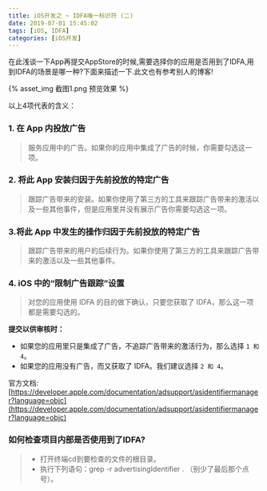 ```yaml
---
title: iOS开发之 ~ IDFA唯一标识符 (二)
date: 2019-07-01 15:45:02
tags: [iOS, IDFA]
categories: [iOS开发]
---
```


在此浅谈一下App再提交AppStore的时候,需要选择你的应用是否用到了IDFA,用到IDFA的场景是哪一种?下面来描述一下.此文也有参考别人的博客!

{% asset_img 截图1.png 预览效果 %}

以上4项代表的含义：



### 1. 在 App 内投放广告

>服务应用中的广告。如果你的应用中集成了广告的时候，你需要勾选这一项。

<!--more-->

### 2. 将此 App 安装归因于先前投放的特定广告

>跟踪广告带来的安装。如果你使用了第三方的工具来跟踪广告带来的激活以及一些其他事件，但是应用里并没有展示广告你需要勾选这一项。

### 3.将此 App 中发生的操作归因于先前投放的特定广告

>跟踪广告带来的用户的后续行为。如果你使用了第三方的工具来跟踪广告带来的激活以及一些其他事件。

### 4. iOS 中的“限制广告跟踪”设置

>对您的应用使用 IDFA 的目的做下确认，只要您获取了 IDFA，那么这一项都是需要勾选的。

**提交以供审核时：**

- 如果您的应用里只是集成了广告，不追踪广告带来的激活行为，那么选择 `1 和 4`。
- 如果您的应用没有广告，而又获取了 IDFA。我们建议选择 `2 和 4`。

官方文档:
[https://developer.apple.com/documentation/adsupport/asidentifiermanager?language=objc](https://developer.apple.com/documentation/adsupport/asidentifiermanager?language=objc)

### 如何检查项目内部是否使用到了IDFA?

>- 打开终端cd到要检查的文件的根目录。
>- 执行下列语句：grep -r advertisingIdentifier .   （别少了最后那个点号）。